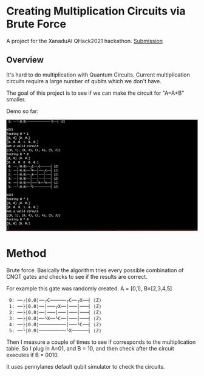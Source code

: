 # Creating Multiplication Circuits via Brute Force

A project for the XanaduAI QHack2021 hackathon. [Submission](https://github.com/XanaduAI/QHack/issues/11)

## Overview

It's hard to do multiplication with Quantum Circuits. Current multiplication circuits require a large number of qubits which we don't have.

The goal of this project is to see if we can make the circuit for "A=A\*B" smaller.

Demo so far:

![alt](/mulbrute.gif)

# Method

Brute force. Basically the algorithm tries every possible combination of CNOT gates and checks to see if the results are correct.

For example this gate was randomly created. A = [0,1], B=[2,3,4,5]

```
 0: ──╭|0.0⟩──╭C──────╭C──╭X──┤ ⟨Z⟩
 1: ──├|0.0⟩──│───╭X──│───│───┤ ⟨Z⟩
 2: ──├|0.0⟩──│───│───│───│───┤ ⟨Z⟩
 3: ──├|0.0⟩──╰X──╰C──│───│───┤ ⟨Z⟩
 4: ──├|0.0⟩──────────│───╰C──┤ ⟨Z⟩
 5: ──╰|0.0⟩──────────╰X──────┤ ⟨Z⟩
```

Then I measure a couple of times to see if corresponds to the multiplication table. So I plug in A=01, and B = 10, and then check after the circuit executes if B = 0010.

It uses pennylanes default qubit simulator to check the circuits.
